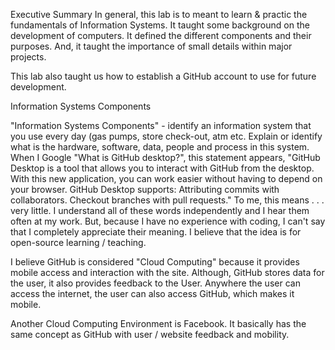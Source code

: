 Executive Summary 
In general, this lab is to meant to learn & practic the fundamentals of Information Systems.  It taught some background on the development of computers. It defined the different components and their purposes. And, it taught the importance of small details within major projects. 

This lab also taught us how to establish a GitHub account to use for future development. 

Information Systems Components
 
"Information Systems Components" - identify an information system that you use every day (gas pumps, store check-out, atm etc.  Explain or identify what is the hardware, software, data, people and process in this system. 
When I Google "What is GitHub desktop?", this statement appears, "GitHub Desktop is a tool that allows you to interact with GitHub from the desktop. With this new application, you can work easier without having to depend on your browser. GitHub Desktop supports: Attributing commits with collaborators. Checkout branches with pull requests."  To me, this means . . . very little.  I understand all of these words independently and I hear them often at my work.  But, because I have no experience with coding, I can't say that I completely appreciate their meaning.  I believe that the idea is for open-source learning / teaching.  

I believe GitHub is considered "Cloud Computing" because it provides mobile access and interaction with the site.  Although, GitHub stores data for the user, it also provides feedback to the User. Anywhere the user can access the internet, the user can also access GitHub, which makes it mobile. 

Another Cloud Computing Environment is Facebook.  It basically has the same concept as GitHub with user / website feedback and mobility. 

